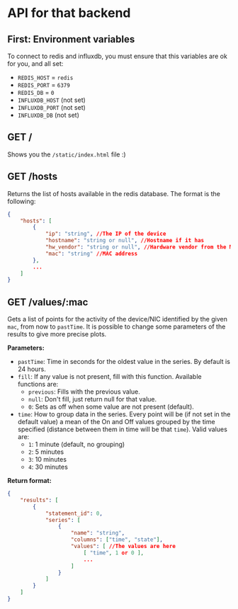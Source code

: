 # API for that backend

## First: Environment variables

To connect to redis and influxdb, you must ensure that this variables are ok for you, and all set:

 - `REDIS_HOST` = `redis`
 - `REDIS_PORT` = `6379`
 - `REDIS_DB` = `0`
 - `INFLUXDB_HOST` (not set)
 - `INFLUXDB_PORT` (not set)
 - `INFLUXDB_DB` (not set)

## GET /

Shows you the `/static/index.html` file :)

## GET /hosts

Returns the list of hosts available in the redis database. The format is the following:

```json
{
    "hosts": [
        {
            "ip": "string", //The IP of the device
            "hostname": "string or null", //Hostname if it has
            "hw_vendor": "string or null", //Hardware vendor from the MAC address (it's a guess)
            "mac": "string" //MAC address
        },
        ...
    ]
}
```

## GET /values/:mac

Gets a list of points for the activity of the device/NIC identified by the given `mac`, from now to `pastTime`. It is possible to change some parameters of the results to give more precise plots.

**Parameters:**

 - `pastTime`: Time in seconds for the oldest value in the series. By default is 24 hours.
 - `fill`: If any value is not present, fill with this function. Available functions are:
   - `previous`: Fills with the previous value.
   - `null`: Don't fill, just return null for that value.
   - `0`: Sets as off when some value are not present (default).
 - `time`: How to group data in the series. Every point will be (if not set in the default value) a mean of the On and Off values grouped by the time specified (distance between them in time will be that `time`). Valid values are:
   - `1`: 1 minute (default, no grouping)
   - `2`: 5 minutes
   - `3`: 10 minutes
   - `4`: 30 minutes

**Return format:**

```json
{
    "results": [
        {
            "statement_id": 0,
            "series": [
                {
                    "name": "string",
                    "columns": ["time", "state"],
                    "values": [ //The values are here
                        [ "time", 1 or 0 ],
                        ...
                    ]
                }
            ]
        }
    ]
}
```